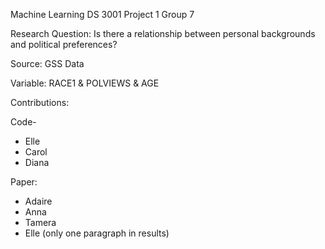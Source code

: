 Machine Learning DS 3001 Project 1 Group 7

Research Question:  Is there a relationship between personal backgrounds and political preferences?

Source: GSS Data

Variable: RACE1 & POLVIEWS & AGE

Contributions:

Code-

- Elle 
- Carol
- Diana
  
Paper:

- Adaire
- Anna
- Tamera
- Elle (only one paragraph in results)
